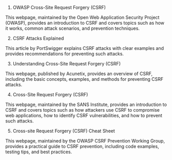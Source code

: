 

1. OWASP Cross-Site Request Forgery (CSRF)

This webpage, maintained by the Open Web Application Security Project (OWASP), provides an introduction to CSRF and covers topics such as how it works, common attack scenarios, and prevention techniques.

2. CSRF Attacks Explained

This article by PortSwigger explains CSRF attacks with clear examples and provides recommendations for preventing such attacks.

3. Understanding Cross-Site Request Forgery (CSRF)

This webpage, published by Acunetix, provides an overview of CSRF, including the basic concepts, examples, and methods for preventing CSRF attacks.

4. Cross-Site Request Forgery (CSRF)

This webpage, maintained by the SANS Institute, provides an introduction to CSRF and covers topics such as how attackers use CSRF to compromise web applications, how to identify CSRF vulnerabilities, and how to prevent such attacks.

5. Cross-site Request Forgery (CSRF) Cheat Sheet

This webpage, maintained by the OWASP CSRF Prevention Working Group, provides a practical guide to CSRF prevention, including code examples, testing tips, and best practices.